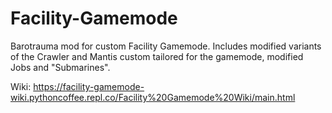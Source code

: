 # Facility-Gamemode
Barotrauma mod for custom Facility Gamemode. Includes modified variants of the Crawler and Mantis custom tailored for the gamemode, modified Jobs and "Submarines".

Wiki: https://facility-gamemode-wiki.pythoncoffee.repl.co/Facility%20Gamemode%20Wiki/main.html
